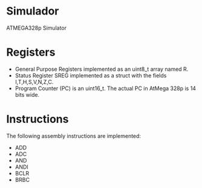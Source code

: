 # Simulador
ATMEGA328p Simulator

# Registers
- General Purpose Registers implemented as an uint8_t array named R.
- Status Register SREG implemented as a struct with the fields I,T,H,S,V,N,Z,C.
- Program Counter (PC) is an uint16_t. The actual PC in AtMega 328p is 14 bits wide.

# Instructions
The following assembly instructions are implemented:

- ADD
- ADC
- AND
- ANDI
- BCLR
- BRBC